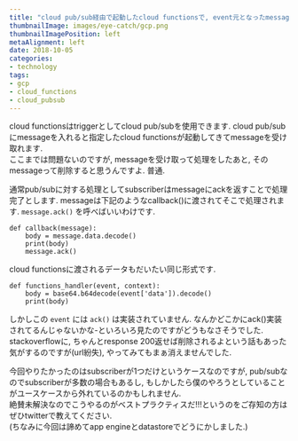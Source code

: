 ```yaml
---
title: "cloud pub/sub経由で起動したcloud functionsで, event元となったmessageの削除の仕方がわからない"
thumbnailImage: images/eye-catch/gcp.png
thumbnailImagePosition: left
metaAlignment: left
date: 2018-10-05
categories:
- technology
tags:
- gcp
- cloud_functions
- cloud_pubsub
---
```


cloud functionsはtriggerとしてcloud pub/subを使用できます. cloud pub/subにmessageを入れると指定したcloud functionsが起動してきてmessageを受け取れます.  
ここまでは問題ないのですが, messageを受け取って処理をしたあと, そのmessageって削除すると思うんですよ. 普通.  
  
通常pub/subに対する処理としてsubscriberはmessageにackを返すことで処理完了とします. messageは下記のようなcallback()に渡されてそこで処理されます. `message.ack()` を呼べばいいわけです.

```
def callback(message):
    body = message.data.decode()
    print(body)
    message.ack()
```
<!--more-->

cloud functionsに渡されるデータもだいたい同じ形式です.

```
def functions_handler(event, context):
    body = base64.b64decode(event['data']).decode()
    print(body)
```

しかしこの `event` には `ack()` は実装されていません. なんかどこかにack()実装されてるんじゃないかな-といろいろ見たのですがどうもなさそうでした. stackoverflowに, ちゃんとresponse 200返せば削除されるよという話もあった気がするのですが(url紛失), やってみてもまぁ消えませんでした.  
  
今回やりたかったのはsubscriberが1つだけというケースなのですが, pub/subなのでsubscriberが多数の場合もあるし, もしかしたら僕のやろうとしていることがユースケースから外れているのかもしれません.  
絶賛未解決なのでこうやるのがベストプラクティスだ!!!というのをご存知の方はぜひtwitterで教えてください.  
(ちなみに今回は諦めてapp engineとdatastoreでどうにかしました.)
